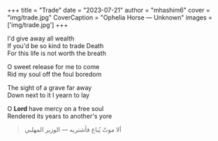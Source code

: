 +++
title = "Trade"
date = "2023-07-21"
author = "mhashim6"
cover = "img/trade.jpg"
CoverCaption = "Ophelia Horse — Unknown"
images = ['img/trade.jpg']
+++

I'd give away all wealth \
If you'd be so kind to trade Death \
For this life is not worth the breath

O sweet release for me to come \
Rid my soul off the foul boredom  

The sight of a grave far away \
Down next to it I yearn to lay  

O **Lord** have mercy on a free soul \
Rendered its years to another's yore  

> ألا موتٌ يُباع فأشتريه
— الوزير المهلبي
